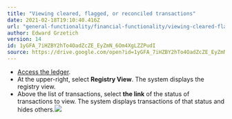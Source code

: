 ```yaml
---
title: "Viewing cleared, flagged, or reconciled transactions"
date: 2021-02-18T19:10:40.416Z
url: "general-functionality/financial-functionality/viewing-cleared-flagged-or-reconciled-transactions.html"
author: Edward Grzetich
version: 14
id: 1yGFA_7iHZBY2hTo4OadZcZE_EyZmN_6Om4XgLZZPudI
source: https://drive.google.com/open?id=1yGFA_7iHZBY2hTo4OadZcZE_EyZmN_6Om4XgLZZPudI
---
```

* [Access the ledger](accessing-the-ledger.html).
* At the upper-right, select <strong>Registry View</strong>. The system displays the registry view.
* Above the list of transactions, select <strong>the link</strong> of the status of transactions to view. The system displays transactions of that status and hides others.![](../../external_files/645044dbf49c66299db8caf29ce9ec2e.png)
